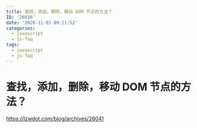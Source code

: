 ```yaml
---
title: 查找，添加，删除，移动 DOM 节点的方法？
ID: '26616'
date: '2020-11-03 09:21:52'
categories:
  - javascript
  - js-faq
tags:
  - javascript
  - js-faq
---
```


# 查找，添加，删除，移动 DOM 节点的方法？

https://lzwdot.com/blog/archives/26041
 
 
 
 
 
 
 
 
 
 
 
 
 
 
 
 
 
 
 
